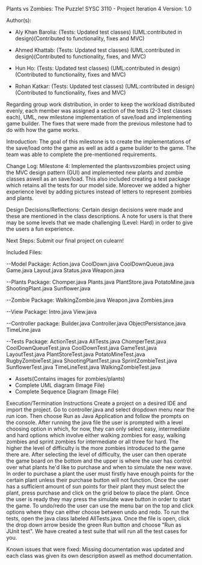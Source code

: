 Plants vs Zombies: The Puzzle!
SYSC 3110 - Project Iteration 4
Version: 1.0

Author(s): 
- Aly Khan Barolia: (Tests: Updated test classes) (UML:contributed in design)(Contributed to functionality, fixes and MVC)

- Ahmed Khattab: (Tests: Updated test classes) (UML:contributed in design)(Contributed to functionality, fixes, and MVC)

- Hun Ho: (Tests: Updated test classes) (UML:contributed in design)(Contributed to functionality, fixes and MVC)

- Rohan Katkar: (Tests: Updated test classes) (UML:contributed in design)(Contributed to functionality, fixes and MVC)

Regarding group work distribution, in order to keep the workload distributed evenly, each member was assigned a section of the tests (2-3 test classes each), UML, new milestone implementation of save/load and implementing game builder. The fixes that were made from the previous milestone had to do with how the game works.

Introduction:
The goal of this milestone is to create the implementations of the save/load onto the game as well as add a game builder to the game. The team was able to complete the pre-mentioned requirements.

Change Log: 
Milestone 4: Implemented the plantsvszombies project using the MVC design pattern (GUI) and implemented new plants and zombie classes aswell as an save/load. This also included creating a test package which retains all the tests for our model side. Moreover we added a higher experience level by adding pictures instead of letters to represent zombies and plants.

Design Decisions/Reflections: Certain design decisions were made and these are mentioned in the class descriptions. A note for users is that there may be some levels that we made challenging (Level: Hard) in order to give the users a fun experience.

Next Steps:
Submit our final project on culearn!

Included Files:

--Model Package:
Action.java
CoolDown.java
CoolDownQueue.java
Game.java
Layout.java
Status.java
Weapon.java

--Plants Package:
Chomper.java
Plants.java
PlantStore.java
PotatoMine.java
ShootingPlant.java
Sunflower.java

--Zombie Package:
WalkingZombie.java
Weapon.java
Zombies.java

--View Package:
Intro.java
View.java

--Controller package:
Builder.java
Controller.java
ObjectPersistance.java
TimeLine.java

--Tests Package:
ActionTest.java
AllTests.java
ChomperTest.java
CoolDownQueueTest.java
CoolDownTest.java
GameTest.java
LayoutTest.java
PlantStoreTest.java
PotatoMineTest.java
RugbyZombieTest.java
ShootingPlantTest.java
SprintZombieTest.java
SunflowerTest.java
TimeLineTest.java
WalkingZombieTest.java

- Assets(Contains images for zombies/plants)
- Complete UML diagram (Image File)
- Complete Sequence Diagram (Image File)

Execution/Termination Instructions
Create a project on a desired IDE and import the project. Go to controller.java and select dropdown menu near the run icon. Then choose Run as Java Application and follow the prompts on the console.
After running the java file the user is prompted with a level choosing option in which, for now, they can only select easy, intermediate and hard options which involve either walking zombies for easy, walking zombies and sprint zombies for intermediate or all three for hard. The higher the level of difficulty is the more zombies introduced to the game there are.
After selecting the level of difficulty, the user can then operate the game board on the bottom and the upper is where the user has control over what plants he'd like to purchase and when to simulate the new wave. In order to purchase a plant the user must firstly have enough points for the certain plant unless their purchase button will not function. Once the user has a sufficient amount of sun points for their plant they must select the plant, press purchase and click on the grid below to place the plant. Once the user is ready they may press the simulate wave button in order to start the game.
To undo/redo the user can use the menu bar on the top and click options where they can either choose between undo and redo.
To run the tests, open the java class labeled AllTests.java. Once the file is open, click the drop down arrow beside the green Run button and choose "Run as JUnit test". We have created a test suite that will run all the test cases for you.
 
Known issues that were fixed: Missing documentation was updated and each class was given its own description aswell as method documentation.
